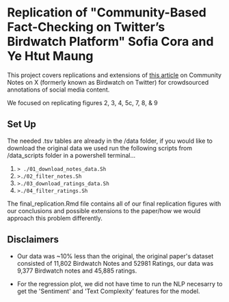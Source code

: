# Replication of "Community-Based Fact-Checking on Twitter’s Birdwatch Platform" Sofia Cora and Ye Htut Maung

This project covers replications and extensions of [this article](https://arxiv.org/pdf/2104.07175) on Community Notes on X (formerly known as Birdwatch on Twitter) for crowdsourced annotations of social media content. 

We focused on replicating figures 2, 3, 4, 5c, 7, 8, & 9

## Set Up
The needed .tsv tables are already in the /data folder, if you would like to download the original data we used run the following scripts
from /data_scripts folder in a powershell terminal...

1. `> ./01_download_notes_data.Sh `
2. ` >./02_filter_notes.Sh `
3. ` >./03_download_ratings_data.Sh `
4. ` >./04_filter_ratings.Sh `

The final_replication.Rmd file contains all of our final replication figures with our conclusions and possible extensions to the paper/how we would approach this problem differently. 

## Disclaimers
* Our data was ~10% less than the original, the original paper's dataset consisted of 11,802 Birdwatch Notes and 52981 Ratings, our data was 9,377 Birdwatch notes and 45,885 ratings.

* For the regression plot, we did not have time to run the NLP necesarry to get the 'Sentiment' and 'Text Complexity' features for the model.

